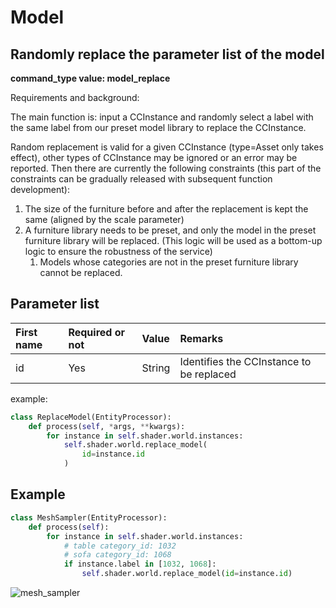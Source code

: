 # Model
## Randomly replace the parameter list of the model

**command_type value: model_replace**

Requirements and background:

The main function is: input a CCInstance and randomly select a label with the same label from our preset model library to replace the CCInstance.

Random replacement is valid for a given CCInstance (type=Asset only takes effect), other types of CCInstance may be ignored or an error may be reported. Then there are currently the following constraints (this part of the constraints can be gradually released with subsequent function development):

1. The size of the furniture before and after the replacement is kept the same (aligned by the scale parameter)
2. A furniture library needs to be preset, and only the model in the preset furniture library will be replaced. (This logic will be used as a bottom-up logic to ensure the robustness of the service)
   1. Models whose categories are not in the preset furniture library cannot be replaced.

## Parameter list

| First name | Required or not | Value | Remarks |
| :--------- | :------- | :----- | :--------------------- |
| id | Yes | String | Identifies the CCInstance to be replaced |

example:
```python
class ReplaceModel(EntityProcessor):
    def process(self, *args, **kwargs):
        for instance in self.shader.world.instances:
            self.shader.world.replace_model(
                id=instance.id
            )
```

## Example
```python
class MeshSampler(EntityProcessor):
    def process(self):
        for instance in self.shader.world.instances:
            # table category_id: 1032
            # sofa category_id: 1068 
            if instance.label in [1032, 1068]:
                self.shader.world.replace_model(id=instance.id)
```
![mesh_sampler](../examples_figs/mesh_sampler.png)